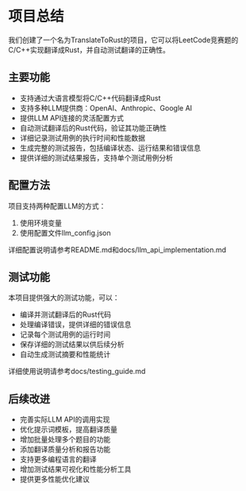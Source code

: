 # 项目总结
我们创建了一个名为TranslateToRust的项目，它可以将LeetCode竞赛题的C/C++实现翻译成Rust，并自动测试翻译的正确性。

## 主要功能

- 支持通过大语言模型将C/C++代码翻译成Rust
- 支持多种LLM提供商：OpenAI、Anthropic、Google AI
- 提供LLM API连接的灵活配置方式
- 自动测试翻译后的Rust代码，验证其功能正确性
- 详细记录测试用例的执行时间和性能数据
- 生成完整的测试报告，包括编译状态、运行结果和错误信息
- 提供详细的测试结果报告，支持单个测试用例分析

## 配置方法

项目支持两种配置LLM的方式：

1. 使用环境变量
2. 使用配置文件llm_config.json

详细配置说明请参考README.md和docs/llm_api_implementation.md

## 测试功能

本项目提供强大的测试功能，可以：

- 编译并测试翻译后的Rust代码
- 处理编译错误，提供详细的错误信息
- 记录每个测试用例的运行时间
- 保存详细的测试结果以供后续分析
- 自动生成测试摘要和性能统计

详细使用说明请参考docs/testing_guide.md

## 后续改进

- 完善实际LLM API的调用实现
- 优化提示词模板，提高翻译质量
- 增加批量处理多个题目的功能
- 添加翻译质量分析和报告功能
- 支持更多编程语言的翻译
- 增加测试结果可视化和性能分析工具
- 提供更多性能优化建议

